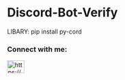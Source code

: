 # Discord-Bot-Verify

LIBARY: pip install py-cord

<h3 align="left">Connect with me:</h3>
<p align="left">
<a href="https://discord.com/users/807440483621666854" target="blank"><img align="center" src="https://raw.githubusercontent.com/rahuldkjain/github-profile-readme-generator/master/src/images/icons/Social/discord.svg" alt="https://discord.com/users/807440483621666854" height="30" width="40" /></a>
</p>
